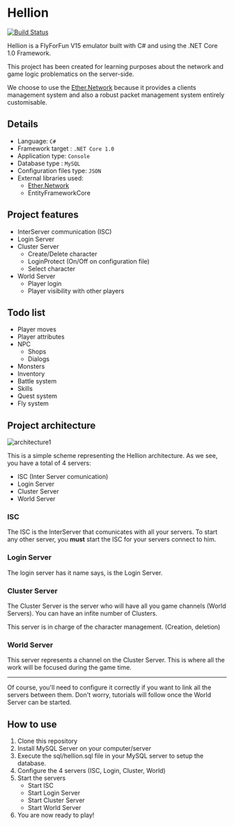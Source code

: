# Hellion

[![Build Status](https://travis-ci.org/Eastrall/Hellion.svg?branch=master)](https://travis-ci.org/Eastrall/Hellion)

Hellion is a FlyForFun V15 emulator built with C# and using the .NET Core 1.0 Framework.

This project has been created for learning purposes about the network and game logic problematics on the server-side.

We choose to use the [Ether.Network][ethernetwork] because it provides a clients management system and also a robust packet management system entirely customisable.

## Details

- Language: `C#`
- Framework target : `.NET Core 1.0`
- Application type: `Console`
- Database type : `MySQL`
- Configuration files type: `JSON`
- External libraries used:
	- [Ether.Network][ethernetwork]
	- EntityFrameworkCore


## Project features

- InterServer communication (ISC)
- Login Server
- Cluster Server
    - Create/Delete character
    - LoginProtect (On/Off on configuration file)
    - Select character
- World Server
    - Player login
    - Player visibility with other players
    
## Todo list

- Player moves
- Player attributes
- NPC
    - Shops
    - Dialogs
- Monsters
- Inventory
- Battle system
- Skills
- Quest system
- Fly system


## Project architecture


![architecture1](/doc/architecture1.png)

This is a simple scheme representing the Hellion architecture.
As we see, you have a total of 4 servers:

- ISC (Inter Server comunication)
- Login Server
- Cluster Server
- World Server


### ISC

The ISC is the InterServer that comunicates with all your servers.
To start any other server, you **must** start the ISC for your servers connect to him.

### Login Server

The login server has it name says, is the Login Server.

### Cluster Server

The Cluster Server is the server who will have all you game channels (World Servers).
You can have an infite number of Clusters.

This server is in charge of the character management. (Creation, deletion)

### World Server

This server represents a channel on the Cluster Server. This is where all the work will be focused during the game time.

----

Of course, you'll need to configure it correctly if you want to link all the servers between them.
Don't worry, tutorials will follow once the World Server can be started.

## How to use

1) Clone this repository
2) Install MySQL Server on your computer/server
3) Execute the sql/hellion.sql file in your MySQL server to setup the database.
4) Configure the 4 servers (ISC, Login, Cluster, World)
5) Start the servers
   - Start ISC
   - Start Login Server
   - Start Cluster Server
   - Start World Server
6) You are now ready to play!

[ethernetwork]: https://github.com/Eastrall/Ether.Network
